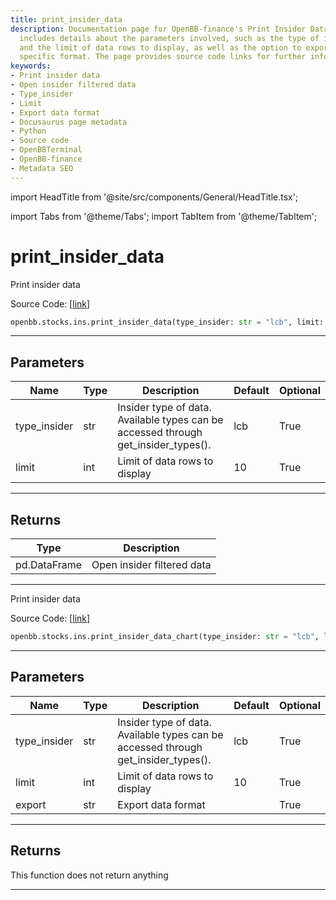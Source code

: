```yaml
---
title: print_insider_data
description: Documentation page for OpenBB-finance's Print Insider Data feature. It
  includes details about the parameters involved, such as the type of insider data
  and the limit of data rows to display, as well as the option to export data in a
  specific format. The page provides source code links for further information.
keywords:
- Print insider data
- Open insider filtered data
- Type_insider
- Limit
- Export data format
- Docusaurus page metadata
- Python
- Source code
- OpenBBTerminal
- OpenBB-finance
- Metadata SEO
---
```


import HeadTitle from '@site/src/components/General/HeadTitle.tsx';

<HeadTitle title="print_insider_data - Ins - Stocks - Reference | OpenBB SDK Docs" />

import Tabs from '@theme/Tabs';
import TabItem from '@theme/TabItem';

# print_insider_data

<Tabs>
<TabItem value="model" label="Model" default>

Print insider data

Source Code: [[link](https://github.com/OpenBB-finance/OpenBBTerminal/tree/main/openbb_terminal/stocks/insider/openinsider_model.py#L1437)]

```python
openbb.stocks.ins.print_insider_data(type_insider: str = "lcb", limit: int = 10)
```

---

## Parameters

| Name | Type | Description | Default | Optional |
| ---- | ---- | ----------- | ------- | -------- |
| type_insider | str | Insider type of data. Available types can be accessed through get_insider_types(). | lcb | True |
| limit | int | Limit of data rows to display | 10 | True |


---

## Returns

| Type | Description |
| ---- | ----------- |
| pd.DataFrame | Open insider filtered data |
---

</TabItem>
<TabItem value="view" label="Chart">

Print insider data

Source Code: [[link](https://github.com/OpenBB-finance/OpenBBTerminal/tree/main/openbb_terminal/stocks/insider/openinsider_view.py#L108)]

```python
openbb.stocks.ins.print_insider_data_chart(type_insider: str = "lcb", limit: int = 10, export: str = "")
```

---

## Parameters

| Name | Type | Description | Default | Optional |
| ---- | ---- | ----------- | ------- | -------- |
| type_insider | str | Insider type of data. Available types can be accessed through get_insider_types(). | lcb | True |
| limit | int | Limit of data rows to display | 10 | True |
| export | str | Export data format |  | True |


---

## Returns

This function does not return anything

---

</TabItem>
</Tabs>
